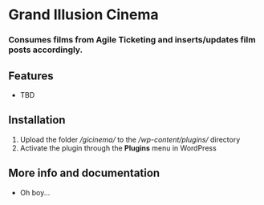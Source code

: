 # Grand Illusion Cinema

### Consumes films from Agile Ticketing and inserts/updates film posts accordingly.

## Features

* TBD

## Installation

1. Upload the folder _/gicinema/_ to the _/wp-content/plugins/_ directory
2. Activate the plugin through the __Plugins__ menu in WordPress

## More info and documentation

* Oh boy...